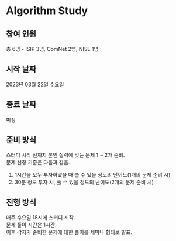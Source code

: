 # Algorithm Study
## 참여 인원
총 6명 - ISIP 3명, ComNet 2명, NISL 1명
## 시작 날짜
2023년 03월 22일 수요일
## 종료 날짜
미정
## 준비 방식
스터디 시작 전까지 본인 실력에 맞는 문제 1 ~ 2개 준비.<br>
문제 선정 기준은 다음과 같음.<br>
1. 1시간을 모두 투자하였을 때 풀 수 있을 정도의 난이도(1개의 문제 준비 시)
2. 30분 정도 투자 시, 풀 수 있을 정도의 난이도(2개의 문제 준비 시)
## 진행 방식
매주 수요일 18시에 스터디 시작.<br>
문제 풀이 시간은 1시간.<br>
이후 각자가 준비한 문제에 대한 풀이를 세미나 형태로 발표.